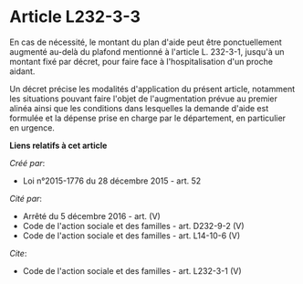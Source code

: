# Article L232-3-3

En cas de nécessité, le montant du plan d'aide peut être ponctuellement augmenté au-delà du plafond mentionné à l'article L.
232-3-1, jusqu'à un montant fixé par décret, pour faire face à l'hospitalisation d'un proche aidant.

Un décret précise les modalités d'application du présent article, notamment les situations pouvant faire l'objet de
l'augmentation prévue au premier alinéa ainsi que les conditions dans lesquelles la demande d'aide est formulée et la dépense
prise en charge par le département, en particulier en urgence.

**Liens relatifs à cet article**

_Créé par_:

  - Loi n°2015-1776 du 28 décembre 2015 - art. 52

_Cité par_:

  - Arrêté du 5 décembre 2016 - art. (V)
  - Code de l'action sociale et des familles - art. D232-9-2 (V)
  - Code de l'action sociale et des familles - art. L14-10-6 (V)

_Cite_:

  - Code de l'action sociale et des familles - art. L232-3-1 (V)
